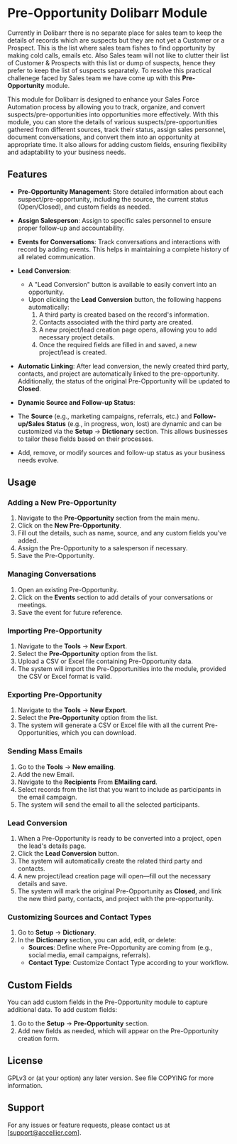 # Pre-Opportunity Dolibarr Module

Currently in Dolibarr there is no separate place for sales team to keep the details of records which are suspects but they are not yet a Customer or a Prospect. This is the list where sales team fishes to find opportunity by making cold calls, emails etc. Also Sales team will not like to clutter their list of Customer & Prospects with this list or dump of suspects, hence they prefer to keep the list of suspects separately. To resolve this practical challenege faced by Sales team we have come up with this **Pre-Opportunity** module.

This module for Dolibarr is designed to enhance your Sales Force Automation process by allowing you to track, organize, and convert suspects/pre-opportunities into opportunities more effectively. With this module, you can store the details of various suspects/pre-opportunities gathered from different sources, track their status, assign sales personnel, document conversations, and convert them into an opportunity at appropriate time. It also allows for adding custom fields, ensuring flexibility and adaptability to your business needs.

## Features

- **Pre-Opportunity Management**: Store detailed information about each suspect/pre-opportunity, including the source, the current status (Open/Closed), and custom fields as needed.
  
- **Assign Salesperson**: Assign to specific sales personnel to ensure proper follow-up and accountability.

- **Events for Conversations**: Track conversations and interactions with record by adding events. This helps in maintaining a complete history of all related communication.

- **Lead Conversion**: 
  - A "Lead Conversion" button is available to easily convert into an opportunity.
  - Upon clicking the **Lead Conversion** button, the following happens automatically:
    1. A third party is created based on the record's information.
    2. Contacts associated with the third party are created.
    3. A new project/lead creation page opens, allowing you to add necessary project details.
    4. Once the required fields are filled in and saved, a new project/lead is created.
  
- **Automatic Linking**: After lead conversion, the newly created third party, contacts, and project are automatically linked to the pre-opportunity. Additionally, the status of the original Pre-Opportunity will be updated to **Closed**.

 - **Dynamic Source and Follow-up Status**: 
  - The **Source** (e.g., marketing campaigns, referrals, etc.) and **Follow-up/Sales Status** (e.g., in progress, won, lost) are dynamic and can be customized via the **Setup** -> **Dictionary** section. This allows businesses to tailor these fields based on their processes.
  
  - Add, remove, or modify sources and follow-up status as your business needs evolve.

## Usage

### Adding a New Pre-Opportunity

1. Navigate to the **Pre-Opportunity** section from the main menu.
2. Click on the **New Pre-Opportunity**.
3. Fill out the details, such as name, source, and any custom fields you've added.
4. Assign the Pre-Opportunity to a salesperson if necessary.
5. Save the Pre-Opportunity.

### Managing Conversations

1. Open an existing Pre-Opportunity.
2. Click on the **Events** section to add details of your conversations or meetings.
3. Save the event for future reference.

### Importing Pre-Opportunity

1. Navigate to the **Tools** -> **New Export**.
2. Select the **Pre-Opportunity** option from the list.
3. Upload a CSV or Excel file containing Pre-Opportunity data.
4. The system will import the Pre-Opportunities into the module, provided the CSV or Excel format is valid.

### Exporting Pre-Opportunity

1. Navigate to the **Tools** -> **New Export**.
2. Select the **Pre-Opportunity** option from the list.
3. The system will generate a CSV or Excel file with all the current Pre-Opportunities, which you can download.

### Sending Mass Emails

1. Go to the **Tools** -> **New emailing**.
2. Add the new Email.
3. Navigate to the **Recipients** From **EMailing card**.
4. Select records from the list that you want to include as participants in the email campaign.
5. The system will send the email to all the selected participants.

### Lead Conversion

1. When a Pre-Opportunity is ready to be converted into a project, open the lead's details page.
2. Click the **Lead Conversion** button.
3. The system will automatically create the related third party and contacts.
4. A new project/lead creation page will open—fill out the necessary details and save.
5. The system will mark the original Pre-Opportunity as **Closed**, and link the new third party, contacts, and project with the pre-opportunity.

### Customizing Sources and Contact Types

1. Go to **Setup** -> **Dictionary**.
2. In the **Dictionary** section, you can add, edit, or delete:
   - **Sources**: Define where Pre-Opportunity are coming from (e.g., social media, email campaigns, referrals).
   - **Contact Type**: Customize Contact Type according to your workflow.


## Custom Fields

You can add custom fields in the Pre-Opportunity module to capture additional data. To add custom fields:

1. Go to the **Setup** -> **Pre-Opportunity** section.
2. Add new fields as needed, which will appear on the Pre-Opportunity creation form.



## License

GPLv3 or (at your option) any later version. See file COPYING for more information.

## Support

For any issues or feature requests, please contact us at [support@accellier.com].
